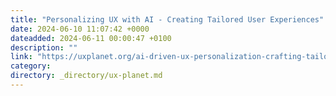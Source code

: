 ```yaml
---
title: "Personalizing UX with AI - Creating Tailored User Experiences"
date: 2024-06-10 11:07:42 +0000
dateadded: 2024-06-11 00:00:47 +0100
description: ""
link: "https://uxplanet.org/ai-driven-ux-personalization-crafting-tailored-user-experiences-00bdd1243a09?source=rss----819cc2aaeee0---4"
category:
directory: _directory/ux-planet.md
---
```

